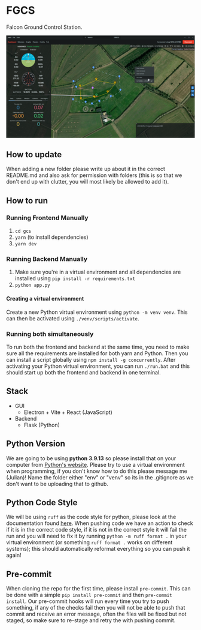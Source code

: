 # FGCS

Falcon Ground Control Station.

![UI Screenshot](ui.png)

## How to update

When adding a new folder please write up about it in the correct README.md and also ask for permission with folders (this is so that we don't end up with clutter, you will most likely be allowed to add it).

## How to run

### Running Frontend Manually

1. `cd gcs`
2. `yarn` (to install dependencies)
3. `yarn dev`

### Running Backend Manually

1. Make sure you're in a virtual environment and all dependencies are installed using `pip install -r requirements.txt`
2. `python app.py`

#### Creating a virtual environment

Create a new Python virtual environment using `python -m venv venv`. This can then be activated using `./venv/scripts/activate`.

### Running both simultaneously

To run both the frontend and backend at the same time, you need to make sure all the requirements are installed for both yarn and Python. Then you can install a script globally using `npm install -g concurrently`. After activating your Python virtual environment, you can run `./run.bat` and this should start up both the frontend and backend in one terminal.

## Stack

- GUI
  - Electron + Vite + React (JavaScript)
- Backend
  - Flask (Python)

## Python Version

We are going to be using **python 3.9.13** so please install that on your computer from [Python's website](https://www.python.org/downloads/). Please try to use a virtual environment when programming, if you don't know how to do this please message me (Julian)! Name the folder either "env" or "venv" so its in the .gitignore as we don't want to be uploading that to github.

## Python Code Style

We will be using `ruff` as the code style for python, please look at the documentation found [here](https://docs.astral.sh/ruff/). When pushing code we have an action to check if it is in the correct code style, if it is not in the correct style it will fail the run and you will need to fix it by running `python -m ruff format .` in your virtual environment (or something `ruff format .` works on different systems); this should automatically reformat everything so you can push it again!

## Pre-commit

When cloning the repo for the first time, please install `pre-commit`. This can be done with a simple `pip install pre-commit` and then `pre-commit install`. Our pre-commit hooks will run every time you try to push something, if any of the checks fail then you will not be able to push that commit and receive an error message, often the files will be fixed but not staged, so make sure to re-stage and retry the with pushing commit.
